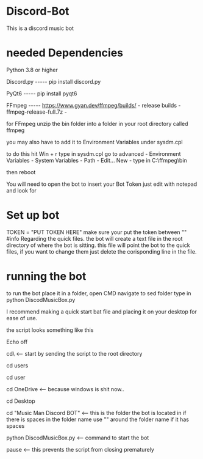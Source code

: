 # Discord-Bot
This is a discord music bot



# needed Dependencies

Python 3.8 or higher

Discord.py		-----		pip install discord.py

PyQt6			-----		pip install pyqt6

FFmpeg			-----		https://www.gyan.dev/ffmpeg/builds/ - release builds - ffmpeg-release-full.7z - 

for FFmpeg unzip the bin folder into a folder in your root directory called ffmpeg

you may also have to add it to Environment Variables under sysdm.cpl

to do this hit Win + r type in sysdm.cpl go to advanced - Environment Variables - System Variables - Path - Edit... New -   type in C:\ffmpeg\bin  

then reboot

You will need to open the bot to insert your Bot Token just edit with notepad and look for 

# Set up bot
TOKEN = "PUT TOKEN HERE"   make sure your put the token between "" 
#info
Regarding the quick files. the bot will create a text file in the root directory of where the bot is sitting. this file will point the bot to the quick files, if you want to change them just delete the corisponding line in the file. 

# running the bot
to run the bot place it in a folder, open CMD navigate to sed folder type in 		python DiscodMusicBox.py

I recommend making a quick start bat file and placing it on your desktop for ease of use.

the script looks something like this 

Echo off

cd\					<-- start by sending the script to the root directory

cd users				

cd user

cd OneDrive				<-- because windows is shit now.. 

cd Desktop

cd "Music Man Discord BOT"		<-- this is the folder the bot is located in if there is spaces in the folder name use "" around the folder name if it has spaces

python DiscodMusicBox.py		<-- command to start the bot

pause					<-- this prevents the script from closing prematurely 

